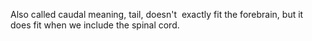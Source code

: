 Also called caudal  meaning, tail, doesn't  exactly fit the forebrain, but it does fit when we include the spinal cord.